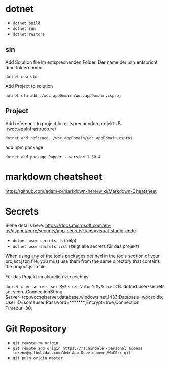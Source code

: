 # dotnet

* `dotnet build`
* `dotnet run`
* `dotnet restore`


## sln
Add Solution file
im entsprechenden Folder. Der name der <name>.sln entspricht dem foldernamen.

`dotnet new sln`

Add Project to solution 

`dotnet sln add ./woc.appDomain/woc.appDomain.csproj`

## Project
Add reference to project
Im entsprechenden projekt zB. ./woc.appInfrastructure/

`dotnet add refrence ./woc.appDomain/woc.appDomain.csproj`

add npm package

`dotnet add package Dapper --version 1.50.4`


# markdown cheatsheet
https://github.com/adam-p/markdown-here/wiki/Markdown-Cheatsheet


# Secrets
Siehe details here:
https://docs.microsoft.com/en-us/aspnet/core/security/app-secrets?tabs=visual-studio-code

* `dotnet user-secrets -h` (help)
* `dotnet user-secrets list` (zeigt alle secrets für das projekt)

When using any of the tools packages defined in the tools section of your project.json file, you must use them from the same directory that contains the project.json file.

Für das Projekt im aktuellen verzeichnis:

`dotnet user-secrets set MySecret ValueOfMySecret`
zB.
dotnet user-secrets set secretConnectionString Server=tcp:wocsqlserver.database.windows.net,1433;Database=wocsqldb;User ID=someuser;Password=*******;Encrypt=true;Connection Timeout=30;

# Git Repository
* `git remote rm origin`
* `git remote add origin https://rschindele:<personal access token>@github.dxc.com/Web-App-Development/WoCSrc.git`
* `git push origin master`



